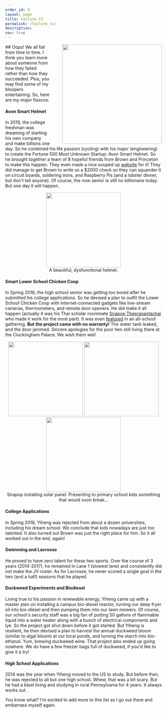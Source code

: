 ```yaml
---
order_id: 9
layout: page
title: Failure CV
permalink: /failure_cv/
description: 
nav: true
---
```


<img style="float: right; padding-left:40px;" width="320" src="https://yxie20.github.io/assets/img/fiasco.jpg">
## Oops! 
We all fail from time to time. I think you learn more about someone from how they failed 
rather than how they succeeded. Plus, you may find some of my bloopers entertaining. So, here are 
my major fiascos:

#### Avon Smart Helmet
In 2019, the college freshman was dreaming of starting his own company and make billions one day. 
So he combined his life passion (cycling) with his major (engineering) to create the Fortune 500 
Most Unknown Startup: Avon Smart Helmet. So he brought together a team of 8 hopeful friends from 
Brown and Princeton to make this happen. They even made a nice souped up 
[website](https://avonsmarthelmet.wixsite.com/website) for it! 
They did manage to get Brown to write us a $2000 check so they can squander it on circuit boards, 
soldering irons, and Raspberry Pis (and a lobster dinner, but don't tell anyone). 
Of course, the now senior is still no billionaire today. But one day it will happen.

<p align="center">
<img width="240" src="https://yxie20.github.io/assets/img/helmet.png">
<br/> A beautiful, dysfunctional helmet.
</p>

#### Smart Lower School Chicken Coop
In Spring 2018, the high school senior was getting too bored after he submitted his college 
applications. So he devised a plan to outfit the Lower School Chicken Coop with internet-connected
gadgets like live-stream cameras, thermometers, and remote door openers. He did make it all happen
(actually it was his Thai scholar roommate [Sirapop Theeranantachai](https://www.linkedin.com/in/stheera/)
who made it work for the most part). It was even [featured](https://www.youtube.com/watch?v=VIiHRNy9Loc&feature=youtu.be) 
in an all-school gathering. **But the project came with no warranty!** The water tank leaked, and 
the door jammed. Sincere apologies for the poor hen still living there at the Cluckingham Palace. 
We wish them well.

<p align="center">
<img width="240" src="https://yxie20.github.io/assets/img/coop.jpg">
<img width="240" src="https://yxie20.github.io/assets/img/coopkid1.jpg">
<img width="240" src="https://yxie20.github.io/assets/img/coopkid2.jpg">
<br/>Sirapop installing solar panel. Presenting to primary school kids something that would soon break...
</p>

#### College Applications
In Spring 2018, Yiheng was rejected from about a dozen universities, including his dream school. 
We conclude that kids nowadays are just too talented. It also turned out Brown was just the right
place for him. So it all worked out in the end, again!


#### Swimming and Lacrosse
He proved to have zero talent for these two sports. Over the course of 3 years (2014-2017), he 
remained in Lane 1 (slowest lane) and consistently did not make the JV roster. As for Lacrosse, 
he never scored a single goal in the two (and a half) seasons that he played.


#### Duckweed Experiments and Biodiesel
Living true to his passion in renewable energy, Yiheng came up with a master plan on installing a 
campus bio-diesel reactor, turning our deep fryer oil into bio-diesel and then pumping them into 
our lawn mowers. Of course, our school's security staff was a big fan of putting 50 gallons of 
flammable liquid into a water heater along with a bunch of electrical components and lye. So the 
project got shut down before it got started. But Yiheng is resilient, he then devised a plan to 
harvest the annual duckweed bloom (similar to algal bloom) at our local ponds, and turning the starch
into bio-ethanol. Yum, brewing duckweed wine. That project also ended up going nowhere. 
We do have a few freezer bags full of duckweed, if you'd like to give it a try!


#### High School Applications
2014 was the year when Yiheng moved to the US to study. But before then, he was rejected to all but 
one high school. Whew, that was a bit scary. But he had a blast living and studying in rural 
Pennsylvania for 4 years. It always works out.


You know what? I'm excited to add more to this list as I go out there and embarrass myself again.